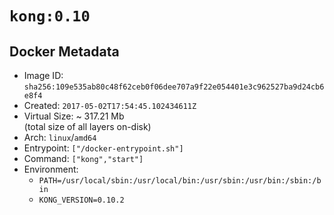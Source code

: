 # `kong:0.10`

## Docker Metadata

- Image ID: `sha256:109e535ab80c48f62ceb0f06dee707a9f22e054401e3c962527ba9d24cb6e8f4`
- Created: `2017-05-02T17:54:45.102434611Z`
- Virtual Size: ~ 317.21 Mb  
  (total size of all layers on-disk)
- Arch: `linux`/`amd64`
- Entrypoint: `["/docker-entrypoint.sh"]`
- Command: `["kong","start"]`
- Environment:
  - `PATH=/usr/local/sbin:/usr/local/bin:/usr/sbin:/usr/bin:/sbin:/bin`
  - `KONG_VERSION=0.10.2`
